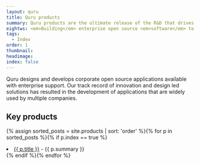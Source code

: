```yaml
---
layout: quru
title: Quru products
summary: Quru products are the ultimate release of the R&D that drives the Quru team
eightws: <em>Building</em> enterprise open source <em>software</em> to empower business
tags:
  - Index
order: 1
thumbnail:
headimage:
index: false
---
```


Quru designs and develops corporate open source applications available with enterprise support.  Our track record of innovation and design led solutions has resulted in the development of applications that are widely used by multiple companies.

## Key products

{% assign sorted_posts = site.products | sort: 'order' %}{% for p in sorted_posts %}{% if p.index == true %}<li><a href='{{ p.url }}' alt='{{ p.title}}' title='{{ p.title }}'>{{ p.title }}</a> - {{ p.summary }}</li>{% endif %}{% endfor %}
